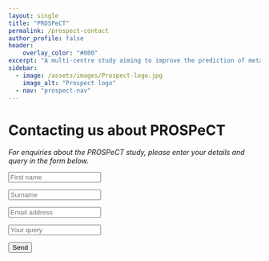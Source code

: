 ```yaml
---
layout: single
title: "PROSPeCT"
permalink: /prospect-contact
author_profile: false
header:
    overlay_color: "#000"
excerpt: "A multi-centre study aiming to improve the prediction of metastatic disease in primary colorectal cancer"
sidebar:
  - image: /assets/images/Prospect-logo.jpg
    image_alt: "Prospect logo"
  - nav: "prospect-nav"
---
```


# Contacting us about PROSPeCT

*For enquiries about the PROSPeCT study, please enter your details and query in the form below.*

<form action="https://smartforms.dev/submit/6220bbf77a195017922de9f8" method="POST">

  <input type="text" id="fname" name="fname" placeholder="First name" required><br>

  <input type="text" id="sname" name="sname" placeholder="Surname" required><br>

  <input type="email" id="email" name="email" placeholder="Email address" required><br>

  <input type="text" id="query" name="query" placeholder="Your query" required><br>

  <button type="submit">Send</button>
</form>
